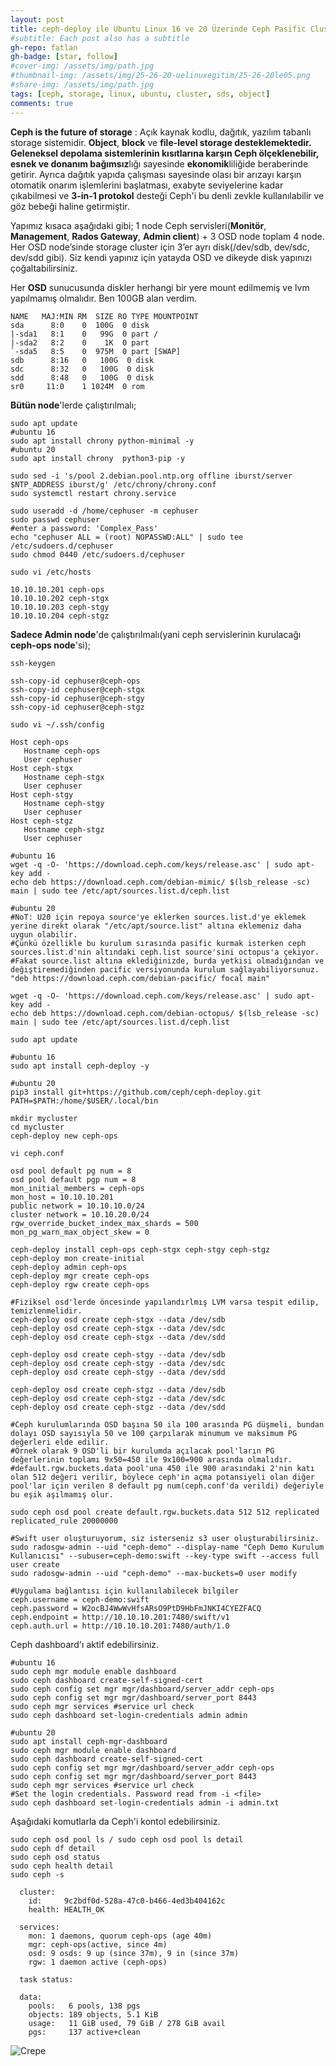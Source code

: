 ```yaml
---
layout: post
title: ceph-deploy ile Ubuntu Linux 16 ve 20 Üzerinde Ceph Pasific Cluster Storage Kurulumu – Object Storage
#subtitle: Each post also has a subtitle
gh-repo: fatlan
gh-badge: [star, follow]
#cover-img: /assets/img/path.jpg
#thumbnail-img: /assets/img/25-26-20-uelinuxegitim/25-26-20le05.png
#share-img: /assets/img/path.jpg
tags: [ceph, storage, linux, ubuntu, cluster, sds, object]
comments: true
---
```

**Ceph is the future of storage** : Açık kaynak kodlu, dağıtık, yazılım tabanlı storage sistemidir. **Object**, **block** ve **file-level **storage desteklemektedir. Geleneksel depolama sistemlerinin kısıtlarına karşın Ceph **ölçeklenebilir**, **esnek** ve d**onanım bağımsız**lığı sayesinde **ekonomik**liliğide beraberinde getirir. Ayrıca dağıtık yapıda çalışması sayesinde olası bir arızayı karşın otomatik onarım işlemlerini başlatması, exabyte seviyelerine kadar çıkabilmesi ve **3-in-1 protokol** desteği Ceph'i bu denli zevkle kullanılabilir ve göz bebeği haline getirmiştir.

Yapımız kısaca aşağıdaki gibi;
1 node Ceph servisleri(**Monitör**, **Management**, **Rados Gateway**, **Admin client**) + 3 OSD node toplam 4 node.
Her OSD node’sinde storage cluster için 3’er ayrı disk(/dev/sdb, dev/sdc, dev/sdd gibi).
Siz kendi yapınız için yatayda OSD ve dikeyde disk yapınızı çoğaltabilirsiniz.

Her **OSD** sunucusunda diskler herhangi bir yere mount edilmemiş ve lvm yapılmamış olmalıdır. Ben 100GB alan verdim.
~~~
NAME   MAJ:MIN RM  SIZE RO TYPE MOUNTPOINT
sda      8:0    0  100G  0 disk 
|-sda1   8:1    0   99G  0 part /
|-sda2   8:2    0    1K  0 part 
`-sda5   8:5    0  975M  0 part [SWAP]
sdb      8:16   0   100G  0 disk 
sdc      8:32   0   100G  0 disk 
sdd      8:48   0   100G  0 disk 
sr0     11:0    1 1024M  0 rom  

~~~

**Bütün node**'lerde çalıştırılmalı;
~~~
sudo apt update
#ubuntu 16
sudo apt install chrony python-minimal -y
#ubuntu 20
sudo apt install chrony  python3-pip -y
~~~

~~~
sudo sed -i 's/pool 2.debian.pool.ntp.org offline iburst/server $NTP_ADDRESS iburst/g' /etc/chrony/chrony.conf
sudo systemctl restart chrony.service
~~~

~~~
sudo useradd -d /home/cephuser -m cephuser
sudo passwd cephuser
#enter a password: 'Complex_Pass'
echo "cephuser ALL = (root) NOPASSWD:ALL" | sudo tee /etc/sudoers.d/cephuser
sudo chmod 0440 /etc/sudoers.d/cephuser
~~~

~~~
sudo vi /etc/hosts

10.10.10.201 ceph-ops
10.10.10.202 ceph-stgx
10.10.10.203 ceph-stgy
10.10.10.204 ceph-stgz
~~~

**Sadece Admin node**'de çalıştırılmalı(yani ceph servislerinin kurulacağı **ceph-ops node**'si);
~~~
ssh-keygen

ssh-copy-id cephuser@ceph-ops
ssh-copy-id cephuser@ceph-stgx
ssh-copy-id cephuser@ceph-stgy
ssh-copy-id cephuser@ceph-stgz
~~~

~~~
sudo vi ~/.ssh/config

Host ceph-ops
   Hostname ceph-ops
   User cephuser
Host ceph-stgx
   Hostname ceph-stgx
   User cephuser
Host ceph-stgy
   Hostname ceph-stgy
   User cephuser
Host ceph-stgz
   Hostname ceph-stgz
   User cephuser
~~~

~~~
#ubuntu 16
wget -q -O- 'https://download.ceph.com/keys/release.asc' | sudo apt-key add -
echo deb https://download.ceph.com/debian-mimic/ $(lsb_release -sc) main | sudo tee /etc/apt/sources.list.d/ceph.list

#ubuntu 20
#NoT: U20 için repoya source'ye eklerken sources.list.d'ye eklemek yerine direkt olarak "/etc/apt/source.list" altına eklemeniz daha uygun olabilir.
#Çünkü özellikle bu kurulum sırasında pasific kurmak isterken ceph sources.list.d'nin altındaki ceph.list source'sini octopus'a çekiyor.
#Fakat source.list altına eklediğinizde, burda yetkisi olmadığından ve değiştiremediğinden pacific versiyonunda kurulum sağlayabiliyorsunuz. "deb https://download.ceph.com/debian-pacific/ focal main"

wget -q -O- 'https://download.ceph.com/keys/release.asc' | sudo apt-key add -
echo deb https://download.ceph.com/debian-octopus/ $(lsb_release -sc) main | sudo tee /etc/apt/sources.list.d/ceph.list

sudo apt update

#ubuntu 16
sudo apt install ceph-deploy -y

#ubuntu 20
pip3 install git+https://github.com/ceph/ceph-deploy.git
PATH=$PATH:/home/$USER/.local/bin

mkdir mycluster
cd mycluster
ceph-deploy new ceph-ops
~~~

~~~
vi ceph.conf

osd pool default pg num = 8
osd pool default pgp num = 8
mon_initial_members = ceph-ops
mon_host = 10.10.10.201
public network = 10.10.10.0/24
cluster network = 10.10.20.0/24
rgw_override_bucket_index_max_shards = 500
mon_pg_warn_max_object_skew = 0
~~~

~~~
ceph-deploy install ceph-ops ceph-stgx ceph-stgy ceph-stgz
ceph-deploy mon create-initial
ceph-deploy admin ceph-ops
ceph-deploy mgr create ceph-ops
ceph-deploy rgw create ceph-ops
~~~

~~~
#Fiziksel osd'lerde öncesinde yapılandırlmış LVM varsa tespit edilip, temizlenmelidir.
ceph-deploy osd create ceph-stgx --data /dev/sdb
ceph-deploy osd create ceph-stgx --data /dev/sdc
ceph-deploy osd create ceph-stgx --data /dev/sdd

ceph-deploy osd create ceph-stgy --data /dev/sdb
ceph-deploy osd create ceph-stgy --data /dev/sdc
ceph-deploy osd create ceph-stgy --data /dev/sdd

ceph-deploy osd create ceph-stgz --data /dev/sdb
ceph-deploy osd create ceph-stgz --data /dev/sdc
ceph-deploy osd create ceph-stgz --data /dev/sdd
~~~

~~~
#Ceph kurulumlarında OSD başına 50 ila 100 arasında PG düşmeli, bundan dolayı OSD sayısıyla 50 ve 100 çarpılarak minumum ve maksimum PG değerleri elde edilir.
#Örnek olarak 9 OSD'li bir kurulumda açılacak pool'ların PG değerlerinin toplamı 9x50=450 ile 9x100=900 arasında olmalıdır.
#default.rgw.buckets.data pool'una 450 ile 900 arasındaki 2'nin katı olan 512 değeri verilir, böylece ceph'in açma potansiyeli olan diğer pool'lar için verilen 8 default pg num(ceph.conf'da verildi) değeriyle bu eşik aşılmamış olur.

sudo ceph osd pool create default.rgw.buckets.data 512 512 replicated replicated_rule 20000000
~~~

~~~
#Swift user oluşturuyorum, siz isterseniz s3 user oluşturabilirsiniz.
sudo radosgw-admin --uid "ceph-demo" --display-name "Ceph Demo Kurulum Kullanıcısı" --subuser=ceph-demo:swift --key-type swift --access full user create
sudo radosgw-admin --uid "ceph-demo" --max-buckets=0 user modify

#Uygulama bağlantısı için kullanılabilecek bilgiler
ceph.username = ceph-demo:swift
ceph.password = W2ocBJ4WwWvHfsARsO9PtD9HbFmJNKI4CYEZFACQ
ceph.endpoint = http://10.10.10.201:7480/swift/v1
ceph.auth.url = http://10.10.10.201:7480/auth/1.0
~~~

Ceph dashboard'ı aktif edebilirsiniz.
~~~
#ubuntu 16
sudo ceph mgr module enable dashboard
sudo ceph dashboard create-self-signed-cert
sudo ceph config set mgr mgr/dashboard/server_addr ceph-ops
sudo ceph config set mgr mgr/dashboard/server_port 8443
sudo ceph mgr services #service url check
sudo ceph dashboard set-login-credentials admin admin

#ubuntu 20
sudo apt install ceph-mgr-dashboard
sudo ceph mgr module enable dashboard
sudo ceph dashboard create-self-signed-cert
sudo ceph config set mgr mgr/dashboard/server_addr ceph-ops
sudo ceph config set mgr mgr/dashboard/server_port 8443
sudo ceph mgr services #service url check
#Set the login credentials. Password read from -i <file>
sudo ceph dashboard set-login-credentials admin -i admin.txt
~~~

Aşağıdaki komutlarla da Ceph'i kontol edebilirsiniz.
~~~
sudo ceph osd pool ls / sudo ceph osd pool ls detail
sudo ceph df detail
sudo ceph osd status
sudo ceph health detail
sudo ceph -s
~~~

~~~
  cluster:
    id:     9c2bdf0d-528a-47c0-b466-4ed3b404162c
    health: HEALTH_OK
 
  services:
    mon: 1 daemons, quorum ceph-ops (age 40m)
    mgr: ceph-ops(active, since 4m)
    osd: 9 osds: 9 up (since 37m), 9 in (since 37m)
    rgw: 1 daemon active (ceph-ops)
 
  task status:
 
  data:
    pools:   6 pools, 138 pgs
    objects: 189 objects, 5.1 KiB
    usage:   11 GiB used, 79 GiB / 278 GiB avail
    pgs:     137 active+clean

~~~

![Crepe](/assets/img/cph-dply-u/cph-octps01.png)
